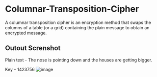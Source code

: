 # Columnar-Transposition-Cipher
A columnar transposition cipher is an encryption method that swaps the columns of a table (or a grid) containing the plain message to obtain an encrypted message.


## Outout Screnshot
Plain text - The nose is pointing down and the houses are getting bigger.

Key – 1423756
![image](https://user-images.githubusercontent.com/53792139/176718957-1c1cb527-174b-4a65-a348-fc0f46678f94.png)



